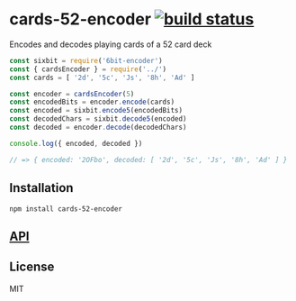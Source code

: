 # cards-52-encoder [![build status](https://secure.travis-ci.org/thlorenz/cards-52-encoder.svg?branch=master)](http://travis-ci.org/thlorenz/cards-52-encoder)

Encodes and decodes playing cards of a 52 card deck

```js
const sixbit = require('6bit-encoder')
const { cardsEncoder } = require('../')
const cards = [ '2d', '5c', 'Js', '8h', 'Ad' ]

const encoder = cardsEncoder(5)
const encodedBits = encoder.encode(cards)
const encoded = sixbit.encode5(encodedBits)
const decodedChars = sixbit.decode5(encoded)
const decoded = encoder.decode(decodedChars)

console.log({ encoded, decoded })

// => { encoded: '2OFbo', decoded: [ '2d', '5c', 'Js', '8h', 'Ad' ] }
```

## Installation

    npm install cards-52-encoder

## [API](https://thlorenz.github.io/cards-52-encoder)


## License

MIT
